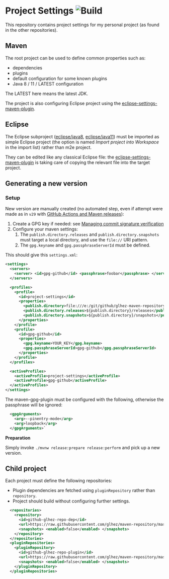 # Project Settings ![Build](https://github.com/glhez/project-settings/workflows/Build/badge.svg)

This repository contains project settings for my personal project (as found in the other repositories).

## Maven

The root project can be used to define common properties such as:

- dependencies
- plugins
- default configuration for some known plugins
- Java 8 / 11 / LATEST configuration

The LATEST here means the latest JDK.

The project is also configuring Eclipse project using the [eclipse-settings-maven-plugin][1].

## Eclipse

The Eclipse subproject ([eclipse/java8](eclipse/java8), [eclipse/java11](eclipse/java11)) must be imported as simple Eclipse project (the option is named _Import project into Workspace_ in the import list) rather than m2e project.

They can be edited like any classical Eclipse file: the [eclipse-settings-maven-plugin][1] is taking care of copying the relevant file into the target project.

## Generating a new version

### Setup

New version are manually created (no automated step, even if attempt were made as in `v29` with [GitHub Actions and Maven releases][4]):

1. Create a GPG key if needed: see [Managing commit signature verification][3]
2. Configure your maven settings:
   1. The `publish.directory.releases` and `publish.directory.snapshots` must target a local directory, and use the `file://` URI pattern.
   2. The `gpg.keyname` and `gpg.passphraseServerId` must be defined.

This should give this `settings.xml`:

```xml
<settings>
  <servers>
    <server> <id>gpg-github</id> <passphrase>foobar</passphrase> </server>
  </servers>

  <profiles>
    <profile>
      <id>project-settings</id>
      <properties>
        <publish.directory>file:///e:/git/github/glhez-maven-repository</publish.directory>
        <publish.directory.releases>${publish.directory}/releases</publish.directory.releases>
        <publish.directory.snapshots>${publish.directory}/snapshots</publish.directory.snapshots>
      </properties>
    </profile>
    <profile>
      <id>gpg-github</id>
      <properties>
        <gpg.keyname>YOUR_KEY</gpg.keyname>
        <gpg.passphraseServerId>gpg-github</gpg.passphraseServerId>
      </properties>
    </profile>
  </profiles>

  <activeProfiles>
    <activeProfile>project-settings</activeProfile>
    <activeProfile>gpg-github</activeProfile>
  </activeProfiles>
</settings>
```

The maven-gpg-plugin must be configured with the following, otherwise the passphrase will be ignored:

```xml
  <gpgArguments>
    <arg>--pinentry-mode</arg>
    <arg>loopback</arg>
  </gpgArguments>`
```

**Preparation**

Simply invoke `./mvnw release:prepare release:perform` and pick up a new version.

## Child project

Each project must define the following repositories:

- Plugin dependencies are fetched using `pluginRepository` rather than `repository`.
- Project should build without configuring further settings.

```xml
  <repositories>
    <repository>
      <id>github-glhez-repo-dep</id>
      <url>https://raw.githubusercontent.com/glhez/maven-repository/master/releases/</url>
      <snapshots> <enabled>false</enabled> </snapshots>
    </repository>
  </repositories>
  <pluginRepositories>
    <pluginRepository>
      <id>github-glhez-repo-plugin</id>
      <url>https://raw.githubusercontent.com/glhez/maven-repository/master/releases/</url>
      <snapshots> <enabled>false</enabled> </snapshots>
    </pluginRepository>
  </pluginRepositories>
```

[1]: https://github.com/BSI-Business-Systems-Integration-AG/eclipse-settings-maven-plugin
[2]: https://github.com/glhez/maven-repository
[3]: https://docs.github.com/en/free-pro-team@latest/github/authenticating-to-github/managing-commit-signature-verification
[4]: https://blog.frankel.ch/github-actions-maven-releases/
[5]: https://github.com/actions/setup-java

